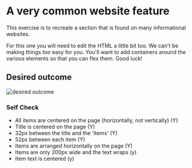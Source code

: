 # A very common website feature

This exercise is to recreate a section that is found on many informational websites.

For this one you will need to edit the HTML a little bit too. We can't be making things _too_ easy for you. You'll want to add containers around the various elements so that you can flex them. Good luck!

## Desired outcome

![desired outcome](./desired-outcome.png)

### Self Check

- All items are centered on the page (horizontally, not vertically) (Y)
- Title is centered on the page (Y)
- 32px between the title and the 'items' (Y)
- 52px between each item (Y)
- Items are arranged horizontally on the page (Y)
- Items are only 200px wide and the text wraps (y)
- Item text is centered (y)
